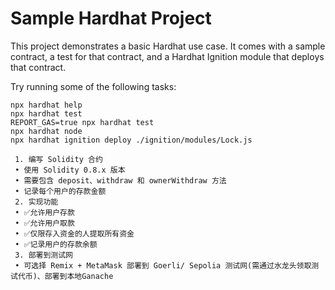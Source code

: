 # Sample Hardhat Project

This project demonstrates a basic Hardhat use case. It comes with a sample contract, a test for that contract, and a Hardhat Ignition module that deploys that contract.

Try running some of the following tasks:

```shell
npx hardhat help
npx hardhat test
REPORT_GAS=true npx hardhat test
npx hardhat node
npx hardhat ignition deploy ./ignition/modules/Lock.js

 1. 编写 Solidity 合约
 • 使用 Solidity 0.8.x 版本
 • 需要包含 deposit、withdraw 和 ownerWithdraw 方法
 • 记录每个用户的存款金额
 2. 实现功能
 • ✅允许用户存款
 • ✅允许用户取款
 • ✅仅限存入资金的人提取所有资金
 • ✅记录用户的存款余额
 3. 部署到测试网
 • 可选择 Remix + MetaMask 部署到 Goerli/ Sepolia 测试网(需通过水龙头领取测试代币)、部署到本地Ganache
```


